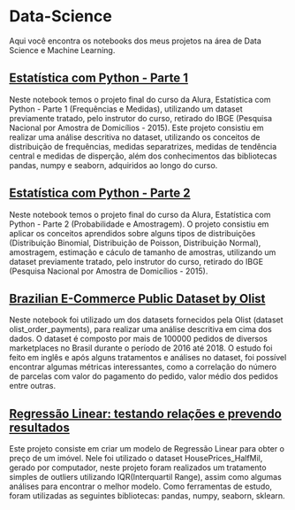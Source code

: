 # Data-Science

Aqui você encontra os notebooks dos meus projetos na área de Data Science e Machine Learning.

## [Estatística com Python - Parte 1](https://github.com/Pierrelimaa/Data-Science/tree/main/Estatistica%20com%20python%20parte%201)

Neste notebook temos o projeto final do curso da Alura, Estatística com Python - Parte 1 (Frequências e Medidas), utilizando um dataset previamente tratado, pelo instrutor do curso, retirado do IBGE (Pesquisa Nacional por Amostra de Domicílios - 2015). Este projeto consistiu em realizar uma análise descritiva no dataset, utilizando os conceitos de distribuição de frequências, medidas separatrizes, medidas de tendência central e medidas de disperção, além dos conhecimentos das bibliotecas pandas, numpy e seaborn, adquiridos ao longo do curso. 

## [Estatística com Python - Parte 2](https://github.com/Pierrelimaa/Data-Science/tree/main/Estatistica%20com%20python%20parte%202)

Neste notebook temos o projeto final do curso da Alura, Estatística com Python - Parte 2 (Probabilidade e Amostragem). O projeto consistiu em aplicar os conceitos aprendidos sobre alguns tipos de distribuições (Distribuição Binomial, Distribuição de Poisson, Distribuição Normal), amostragem, estimação e cáculo de tamanho de amostras, utilizando um dataset previamente tratado, pelo instrutor do curso, retirado do IBGE (Pesquisa Nacional por Amostra de Domicílios - 2015).

## [Brazilian E-Commerce Public Dataset by Olist](https://github.com/Pierrelimaa/Data-Science/tree/main/Brazilian%20E-Commerce%20Public%20Dataset%20by%20Olist)

Neste notebook foi utilizado um dos datasets fornecidos pela Olist (dataset olist_order_payments), para realizar uma análise descritiva em cima dos dados. O dataset é composto por mais de 100000 pedidos de diversos marketplaces no Brasil durante o período de 2016 até 2018. O estudo foi feito em inglês e após alguns tratamentos e análises no dataset, foi possível encontrar algumas métricas interessantes, como a correlação do número de parcelas com valor do pagamento do pedido, valor médio dos pedidos entre outras.

## [Regressão Linear: testando relações e prevendo resultados](https://github.com/Pierrelimaa/Data-Science/tree/main/Regressão%20Linear%20testando%20relações%20e%20prevendo%20resultados)

Este projeto consiste em criar um modelo de Regressão Linear para obter o preço de um imóvel. Nele foi utilizado o dataset HousePrices_HalfMil, gerado por computador, neste projeto foram realizados um tratamento simples de outliers utilizando IQR(Interquartil Range), assim como algumas análises para encontrar o melhor modelo. Como ferramentas de estudo, foram utilizadas as seguintes bibliotecas: pandas, numpy, seaborn, sklearn.
